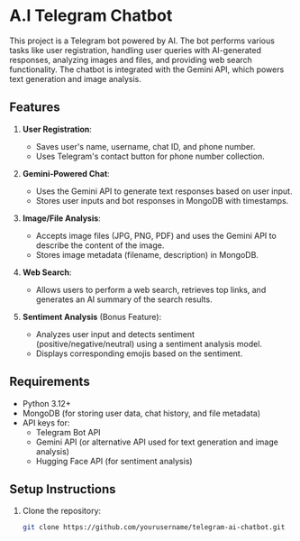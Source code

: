 # A.I Telegram Chatbot 

This project is a Telegram bot powered by AI. The bot performs various tasks like user registration, handling user queries with AI-generated responses, analyzing images and files, and providing web search functionality. The chatbot is integrated with the Gemini API, which powers text generation and image analysis.

## Features

1. **User Registration**:
   - Saves user's name, username, chat ID, and phone number.
   - Uses Telegram's contact button for phone number collection.

2. **Gemini-Powered Chat**:
   - Uses the Gemini API to generate text responses based on user input.
   - Stores user inputs and bot responses in MongoDB with timestamps.

3. **Image/File Analysis**:
   - Accepts image files (JPG, PNG, PDF) and uses the Gemini API to describe the content of the image.
   - Stores image metadata (filename, description) in MongoDB.

4. **Web Search**:
   - Allows users to perform a web search, retrieves top links, and generates an AI summary of the search results.

5. **Sentiment Analysis** (Bonus Feature):
   - Analyzes user input and detects sentiment (positive/negative/neutral) using a sentiment analysis model.
   - Displays corresponding emojis based on the sentiment.

## Requirements

- Python 3.12+
- MongoDB (for storing user data, chat history, and file metadata)
- API keys for:
  - Telegram Bot API
  - Gemini API (or alternative API used for text generation and image analysis)
  - Hugging Face API (for sentiment analysis)

## Setup Instructions

1. Clone the repository:
   ```bash
   git clone https://github.com/yourusername/telegram-ai-chatbot.git
